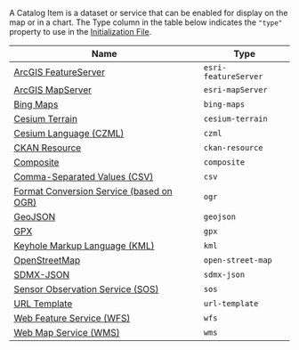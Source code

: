 A Catalog Item is a dataset or service that can be enabled for display on the map or in a chart.  The Type column in the table below indicates the `"type"` property to use in the [Initialization File](../customizing/initialization-files.md).

| Name | Type |
|------|------|
| [ArcGIS FeatureServer](catalog-type-details/esri-featureServer.md) | `esri-featureServer` |
| [ArcGIS MapServer](catalog-type-details/esri-mapServer.md) | `esri-mapServer` |
| [Bing Maps](catalog-type-details/bing-maps.md) | `bing-maps` |
| [Cesium Terrain](catalog-type-details/cesium-terrain.md) | `cesium-terrain` |
| [Cesium Language (CZML)](catalog-type-details/czml.md) | `czml` |
| [CKAN Resource](catalog-type-details/ckan-resource.md) | `ckan-resource` |
| [Composite](catalog-type-details/composite.md) | `composite` |
| [Comma-Separated Values (CSV)](catalog-type-details/csv.md) | `csv` |
| [Format Conversion Service (based on OGR)](catalog-type-details/ogr.md) | `ogr` |
| [GeoJSON](catalog-type-details/geojson.md) | `geojson` |
| [GPX](catalog-type-details/gpx.md) | `gpx` |
| [Keyhole Markup Language (KML)](catalog-type-details/kml.md) | `kml` |
| [OpenStreetMap](catalog-type-details/open-street-map.md) | `open-street-map` |
| [SDMX-JSON](catalog-type-details/sdmx-json.md) | `sdmx-json` |
| [Sensor Observation Service (SOS)](catalog-type-details/sos.md) | `sos` |
| [URL Template](catalog-type-details/url-template.md) | `url-template` |
| [Web Feature Service (WFS)](catalog-type-details/wfs.md) | `wfs` |
| [Web Map Service (WMS)](catalog-type-details/wms.md) | `wms` |
